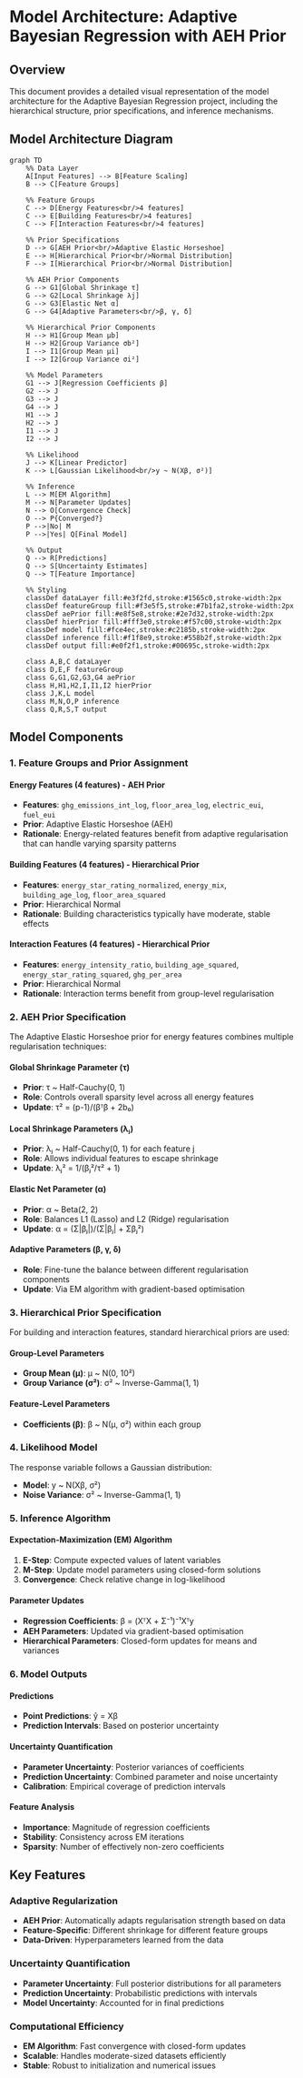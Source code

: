 # Model Architecture: Adaptive Bayesian Regression with AEH Prior

## Overview
This document provides a detailed visual representation of the model architecture for the Adaptive Bayesian Regression project, including the hierarchical structure, prior specifications, and inference mechanisms.

## Model Architecture Diagram

```mermaid
graph TD
    %% Data Layer
    A[Input Features] --> B[Feature Scaling]
    B --> C[Feature Groups]
    
    %% Feature Groups
    C --> D[Energy Features<br/>4 features]
    C --> E[Building Features<br/>4 features]
    C --> F[Interaction Features<br/>4 features]
    
    %% Prior Specifications
    D --> G[AEH Prior<br/>Adaptive Elastic Horseshoe]
    E --> H[Hierarchical Prior<br/>Normal Distribution]
    F --> I[Hierarchical Prior<br/>Normal Distribution]
    
    %% AEH Prior Components
    G --> G1[Global Shrinkage τ]
    G --> G2[Local Shrinkage λj]
    G --> G3[Elastic Net α]
    G --> G4[Adaptive Parameters<br/>β, γ, δ]
    
    %% Hierarchical Prior Components
    H --> H1[Group Mean μb]
    H --> H2[Group Variance σb²]
    I --> I1[Group Mean μi]
    I --> I2[Group Variance σi²]
    
    %% Model Parameters
    G1 --> J[Regression Coefficients β]
    G2 --> J
    G3 --> J
    G4 --> J
    H1 --> J
    H2 --> J
    I1 --> J
    I2 --> J
    
    %% Likelihood
    J --> K[Linear Predictor]
    K --> L[Gaussian Likelihood<br/>y ~ N(Xβ, σ²)]
    
    %% Inference
    L --> M[EM Algorithm]
    M --> N[Parameter Updates]
    N --> O[Convergence Check]
    O --> P{Converged?}
    P -->|No| M
    P -->|Yes| Q[Final Model]
    
    %% Output
    Q --> R[Predictions]
    Q --> S[Uncertainty Estimates]
    Q --> T[Feature Importance]
    
    %% Styling
    classDef dataLayer fill:#e3f2fd,stroke:#1565c0,stroke-width:2px
    classDef featureGroup fill:#f3e5f5,stroke:#7b1fa2,stroke-width:2px
    classDef aePrior fill:#e8f5e8,stroke:#2e7d32,stroke-width:2px
    classDef hierPrior fill:#fff3e0,stroke:#f57c00,stroke-width:2px
    classDef model fill:#fce4ec,stroke:#c2185b,stroke-width:2px
    classDef inference fill:#f1f8e9,stroke:#558b2f,stroke-width:2px
    classDef output fill:#e0f2f1,stroke:#00695c,stroke-width:2px
    
    class A,B,C dataLayer
    class D,E,F featureGroup
    class G,G1,G2,G3,G4 aePrior
    class H,H1,H2,I,I1,I2 hierPrior
    class J,K,L model
    class M,N,O,P inference
    class Q,R,S,T output
```

## Model Components

### 1. Feature Groups and Prior Assignment

#### Energy Features (4 features) - AEH Prior
- **Features**: `ghg_emissions_int_log`, `floor_area_log`, `electric_eui`, `fuel_eui`
- **Prior**: Adaptive Elastic Horseshoe (AEH)
- **Rationale**: Energy-related features benefit from adaptive regularisation that can handle varying sparsity patterns

#### Building Features (4 features) - Hierarchical Prior
- **Features**: `energy_star_rating_normalized`, `energy_mix`, `building_age_log`, `floor_area_squared`
- **Prior**: Hierarchical Normal
- **Rationale**: Building characteristics typically have moderate, stable effects

#### Interaction Features (4 features) - Hierarchical Prior
- **Features**: `energy_intensity_ratio`, `building_age_squared`, `energy_star_rating_squared`, `ghg_per_area`
- **Prior**: Hierarchical Normal
- **Rationale**: Interaction terms benefit from group-level regularisation

### 2. AEH Prior Specification

The Adaptive Elastic Horseshoe prior for energy features combines multiple regularisation techniques:

#### Global Shrinkage Parameter (τ)
- **Prior**: τ ~ Half-Cauchy(0, 1)
- **Role**: Controls overall sparsity level across all energy features
- **Update**: τ² = (p-1)/(βᵀβ + 2b₀)

#### Local Shrinkage Parameters (λⱼ)
- **Prior**: λⱼ ~ Half-Cauchy(0, 1) for each feature j
- **Role**: Allows individual features to escape shrinkage
- **Update**: λⱼ² = 1/(βⱼ²/τ² + 1)

#### Elastic Net Parameter (α)
- **Prior**: α ~ Beta(2, 2)
- **Role**: Balances L1 (Lasso) and L2 (Ridge) regularisation
- **Update**: α = (Σ|βⱼ|)/(Σ|βⱼ| + Σβⱼ²)

#### Adaptive Parameters (β, γ, δ)
- **Role**: Fine-tune the balance between different regularisation components
- **Update**: Via EM algorithm with gradient-based optimisation

### 3. Hierarchical Prior Specification

For building and interaction features, standard hierarchical priors are used:

#### Group-Level Parameters
- **Group Mean (μ)**: μ ~ N(0, 10²)
- **Group Variance (σ²)**: σ² ~ Inverse-Gamma(1, 1)

#### Feature-Level Parameters
- **Coefficients (β)**: β ~ N(μ, σ²) within each group

### 4. Likelihood Model

The response variable follows a Gaussian distribution:
- **Model**: y ~ N(Xβ, σ²)
- **Noise Variance**: σ² ~ Inverse-Gamma(1, 1)

### 5. Inference Algorithm

#### Expectation-Maximization (EM) Algorithm
1. **E-Step**: Compute expected values of latent variables
2. **M-Step**: Update model parameters using closed-form solutions
3. **Convergence**: Check relative change in log-likelihood

#### Parameter Updates
- **Regression Coefficients**: β = (XᵀX + Σ⁻¹)⁻¹Xᵀy
- **AEH Parameters**: Updated via gradient-based optimisation
- **Hierarchical Parameters**: Closed-form updates for means and variances

### 6. Model Outputs

#### Predictions
- **Point Predictions**: ŷ = Xβ
- **Prediction Intervals**: Based on posterior uncertainty

#### Uncertainty Quantification
- **Parameter Uncertainty**: Posterior variances of coefficients
- **Prediction Uncertainty**: Combined parameter and noise uncertainty
- **Calibration**: Empirical coverage of prediction intervals

#### Feature Analysis
- **Importance**: Magnitude of regression coefficients
- **Stability**: Consistency across EM iterations
- **Sparsity**: Number of effectively non-zero coefficients

## Key Features

### Adaptive Regularization
- **AEH Prior**: Automatically adapts regularisation strength based on data
- **Feature-Specific**: Different shrinkage for different feature groups
- **Data-Driven**: Hyperparameters learned from the data

### Uncertainty Quantification
- **Parameter Uncertainty**: Full posterior distributions for all parameters
- **Prediction Uncertainty**: Probabilistic predictions with intervals
- **Model Uncertainty**: Accounted for in final predictions

### Computational Efficiency
- **EM Algorithm**: Fast convergence with closed-form updates
- **Scalable**: Handles moderate-sized datasets efficiently
- **Stable**: Robust to initialization and numerical issues
